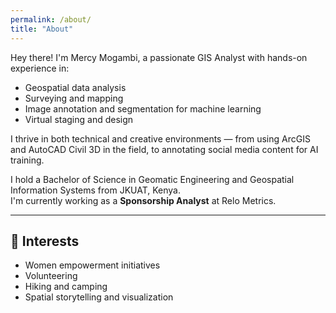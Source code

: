 ```yaml
---
permalink: /about/
title: "About"
---
```


Hey there! I'm Mercy Mogambi, a passionate GIS Analyst with hands-on experience in:

- Geospatial data analysis  
- Surveying and mapping  
- Image annotation and segmentation for machine learning  
- Virtual staging and design  

I thrive in both technical and creative environments — from using ArcGIS and AutoCAD Civil 3D in the field, to annotating social media content for AI training.

I hold a Bachelor of Science in Geomatic Engineering and Geospatial Information Systems from JKUAT, Kenya.  
I'm currently working as a **Sponsorship Analyst** at Relo Metrics.

---

## 🌱 Interests

- Women empowerment initiatives  
- Volunteering  
- Hiking and camping  
- Spatial storytelling and visualization  

